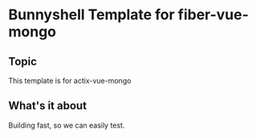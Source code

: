 # Bunnyshell Template for fiber-vue-mongo

## Topic

This template is for actix-vue-mongo

## What's it about

Building fast, so we can easily test.
